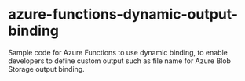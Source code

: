 # azure-functions-dynamic-output-binding
Sample code for Azure Functions to use dynamic binding, to enable developers to define custom output such as file name for Azure Blob Storage output binding.

